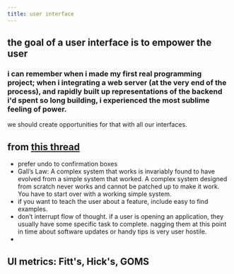 ```yaml
---
title: user interface
---
```


## the goal of a user interface is to empower the user

### i can remember when i made my first real programming project; when i integrating a web server (at the very end of the process), and rapidly built up representations of the backend i'd spent so long building, i experienced the most sublime feeling of power.
we should create opportunities for that with all our interfaces.
## from [this thread](https://mastodon.social/@zensaiyuki/102683452946911475)
- prefer undo to confirmation boxes
- Gall’s Law:
A complex system that works is invariably found to have evolved from a simple system that worked. A complex system designed from scratch never works and cannot be patched up to make it work. You have to start over with a working simple system.
- if you want to teach the user about a feature, include easy to find examples.
- don’t interrupt flow of thought. if a user is opening an application, they usually have some specific task to complete. nagging them at this point in time about software updates or handy tips is very user hostile.
-
## UI metrics: Fitt's, Hick's, GOMS
